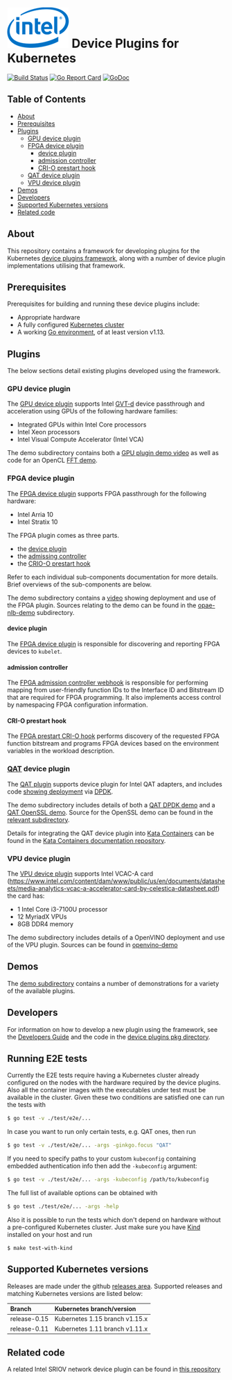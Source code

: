 # ![Intel Device Plugins for Kubernetes](.intel-logo.png) Device Plugins for Kubernetes
[![Build Status](https://travis-ci.org/intel/intel-device-plugins-for-kubernetes.svg?branch=master)](https://travis-ci.org/intel/intel-device-plugins-for-kubernetes)
[![Go Report Card](https://goreportcard.com/badge/github.com/intel/intel-device-plugins-for-kubernetes)](https://goreportcard.com/report/github.com/intel/intel-device-plugins-for-kubernetes)
[![GoDoc](https://godoc.org/github.com/intel/intel-device-plugins-for-kubernetes/pkg/deviceplugin?status.svg)](https://godoc.org/github.com/intel/intel-device-plugins-for-kubernetes/pkg/deviceplugin)

## Table of Contents

* [About](#about)
* [Prerequisites](#prerequisites)
* [Plugins](#plugins)
    * [GPU device plugin](#gpu-device-plugin)
    * [FPGA device plugin](#fpga-device-plugin)
        * [device plugin](#device-plugin)
        * [admission controller](#admission-controller)
        * [CRI-O prestart hook](#cri-o-prestart-hook)
    * [QAT device plugin](#qat-device-plugin)
    * [VPU device plugin](#vpu-device-plugin)
* [Demos](#demos)
* [Developers](#developers)
* [Supported Kubernetes versions](#supported-kubernetes-versions)
* [Related code](#related-code)

## About

This repository contains a framework for developing plugins for the Kubernetes
[device plugins framework](https://kubernetes.io/docs/concepts/extend-kubernetes/compute-storage-net/device-plugins/),
along with a number of device plugin implementations utilising that framework.

## Prerequisites

Prerequisites for building and running these device plugins include:

- Appropriate hardware
- A fully configured [Kubernetes cluster]
- A working [Go environment], of at least version v1.13.

## Plugins

The below sections detail existing plugins developed using the framework.

### GPU device plugin

The [GPU device plugin](cmd/gpu_plugin/README.md) supports Intel
[GVT-d](https://github.com/intel/gvt-linux/wiki/GVTd_Setup_Guide) device passthrough
and acceleration using GPUs of the following hardware families:

- Integrated GPUs within Intel Core processors
- Intel Xeon processors
- Intel Visual Compute Accelerator (Intel VCA)

The demo subdirectory contains both a [GPU plugin demo video](demo#intel-gpu-device-plugin-demo-video)
as well as code for an OpenCL [FFT demo](demo/ubuntu-demo-opencl).

### FPGA device plugin

The [FPGA device plugin](cmd/fpga_plugin/README.md) supports FPGA passthrough for
the following hardware:

- Intel Arria 10
- Intel Stratix 10

The FPGA plugin comes as three parts.

- the [device plugin](#device-plugin)
- the [admissing controller](#admission-controller)
- the [CRIO-O prestart hook](#cri-o-prestart-hook)

Refer to each individual sub-components documentation for more details. Brief overviews
of the sub-components are below.

The demo subdirectory contains a [video](demo#intel-fpga-device-plugin-demo-video) showing deployment
and use of the FPGA plugin. Sources relating to the demo can be found in the
[opae-nlb-demo](demo/opae-nlb-demo) subdirectory.

#### device plugin

The [FPGA device plugin](cmd/fpga_plugin/README.md) is responsible for discovering and reporting FPGA
devices to `kubelet`.

#### admission controller

The [FPGA admission controller webhook](cmd/fpga_admissionwebhook/README.md) is responsible for performing
mapping from user-friendly function IDs to the Interface ID and Bitstream ID that are required for FPGA
programming.  It also implements access control by namespacing FPGA configuration information.

#### CRI-O prestart hook

The [FPGA prestart CRI-O hook](cmd/fpga_crihook/README.md) performs discovery of the requested FPGA
function bitstream and programs FPGA devices based on the environment variables in the workload
description.

### [QAT](https://01.org/intel-quick-assist-technology) device plugin

The [QAT plugin](cmd/qat_plugin/README.md) supports device plugin for Intel QAT adapters, and includes
code [showing deployment](cmd/qat_plugin/dpdkdrv) via [DPDK](https://doc.dpdk.org/guides/cryptodevs/qat.html).

The demo subdirectory includes details of both a
[QAT DPDK demo](demo#intel-quickassist-technology-device-plugin-with-dpdk-demo-video)
and a [QAT OpenSSL demo](demo#intel-quickassist-technology-device-plugin-openssl-demo-video).
Source for the OpenSSL demo can be found in the [relevant subdirectory](demo/openssl-qat-engine).

Details for integrating the QAT device plugin into [Kata Containers](https://katacontainers.io/)
can be found in the
[Kata Containers documentation repository](https://github.com/kata-containers/documentation/blob/master/use-cases/using-Intel-QAT-and-kata.md).

### VPU device plugin

The [VPU device plugin](cmd/vpu_plugin/README.md) supports Intel VCAC-A card
(https://www.intel.com/content/dam/www/public/us/en/documents/datasheets/media-analytics-vcac-a-accelerator-card-by-celestica-datasheet.pdf)
the card has:
- 1 Intel Core i3-7100U processor
- 12 MyriadX VPUs
- 8GB DDR4 memory

The demo subdirectory includes details of a OpenVINO deployment and use of the VPU plugin.
Sources can be found in [openvino-demo](demo/ubuntu-demo-openvino)

## Demos

The [demo subdirectory](demo/readme.md) contains a number of demonstrations for a variety of the
available plugins.

## Developers

For information on how to develop a new plugin using the framework, see the
[Developers Guide](DEVEL.md) and the code in the
[device plugins pkg directory](pkg/deviceplugin).

## Running E2E tests

Currently the E2E tests require having a Kubernetes cluster already configured
on the nodes with the hardware required by the device plugins. Also all the
container images with the executables under test must be available in the
cluster. Given these two conditions are satisfied one can run the tests with

```bash
$ go test -v ./test/e2e/...
```

In case you want to run only certain tests, e.g. QAT ones, then run

```bash
$ go test -v ./test/e2e/... -args -ginkgo.focus "QAT"
```

If you need to specify paths to your custom `kubeconfig` containing
embedded authentication info then add the `-kubeconfig` argument:

```bash
$ go test -v ./test/e2e/... -args -kubeconfig /path/to/kubeconfig
```

The full list of available options can be obtained with

```bash
$ go test ./test/e2e/... -args -help
```

Also it is possible to run the tests which don't depend on hardware
without a pre-configured Kubernetes cluster. Just make sure you have
[Kind](https://kind.sigs.k8s.io/) installed on your host and run

```
$ make test-with-kind
```

## Supported Kubernetes versions

Releases are made under the github [releases area](../../releases). Supported releases and
matching Kubernetes versions are listed below:

| Branch            | Kubernetes branch/version      |
|:------------------|:-------------------------------|
| release-0.15      | Kubernetes 1.15 branch v1.15.x |
| release-0.11      | Kubernetes 1.11 branch v1.11.x |

[Go environment]: https://golang.org/doc/install
[Kubernetes cluster]: https://kubernetes.io/docs/setup/independent/create-cluster-kubeadm/

## Related code

A related Intel SRIOV network device plugin can be found in [this repository](https://github.com/intel/sriov-network-device-plugin)
